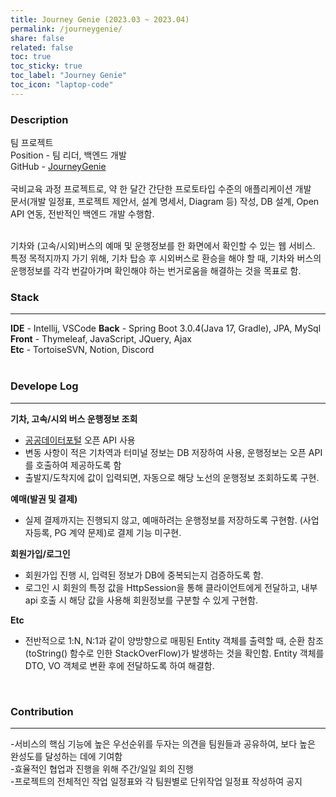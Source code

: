 ```yaml
---
title: Journey Genie (2023.03 ~ 2023.04)
permalink: /journeygenie/
share: false
related: false
toc: true
toc_sticky: true
toc_label: "Journey Genie"
toc_icon: "laptop-code"
---
```


### Description

팀 프로젝트  
Position - 팀 리더, 백엔드 개발  
GitHub - [JourneyGenie](https://github.com/one-zeze/JourneyGenie)  
<br>
국비교육 과정 프로젝트로, 약 한 달간 간단한 프로토타입 수준의 애플리케이션 개발  
문서(개발 일정표, 프로젝트 제안서, 설계 명세서, Diagram 등) 작성, DB 설계, Open API 연동, 전반적인 백엔드 개발 수행함.

<br>
기차와 (고속/시외)버스의 예매 및 운행정보를 한 화면에서 확인할 수 있는 웹 서비스.  
특정 목적지까지 가기 위해, 기차 탑승 후 시외버스로 환승을 해야 할 때, 기차와
버스의 운행정보를 각각 번갈아가며 확인해야 하는 번거로움을 해결하는 것을 목표로 함.
<br>

### Stack

---

**IDE** - Intellij, VSCode
**Back** - Spring Boot 3.0.4(Java 17, Gradle), JPA, MySql  
**Front** - Thymeleaf, JavaScript, JQuery, Ajax  
**Etc** - TortoiseSVN, Notion, Discord  
<br>

### Develope Log

---

**기차, 고속/시외 버스 운행정보 조회**

- [공공데이터포털](https://www.data.go.kr/) 오픈 API 사용
- 변동 사항이 적은 기차역과 터미널 정보는 DB 저장하여 사용, 운행정보는 오픈 API를 호출하여 제공하도록 함
- 출발지/도착지에 값이 입력되면, 자동으로 해당 노선의 운행정보 조회하도록 구현.

**예매(발권 및 결제)**

- 실제 결제까지는 진행되지 않고, 예매하려는 운행정보를 저장하도록 구현함. (사업자등록, PG 계약 문제)로 결제 기능 미구현.

**회원가입/로그인**

- 회원가입 진행 시, 입력된 정보가 DB에 중복되는지 검증하도록 함.
- 로그인 시 회원의 특정 값을 HttpSession을 통해 클라이언트에게 전달하고, 내부 api 호출 시 해당 값을 사용해 회원정보를 구분할 수 있게 구현함.

**Etc**

- 전반적으로 1:N, N:1과 같이 양방향으로 매핑된 Entity 객체를 출력할 때, 순환 참조(toString() 함수로 인한 StackOverFlow)가 발생하는 것을 확인함. Entity 객체를 DTO, VO 객체로 변환 후에 전달하도록 하여 해결함.

<br>

### Contribution

---

-서비스의 핵심 기능에 높은 우선순위를 두자는 의견을 팀원들과 공유하여, 보다 높은 완성도를 달성하는 데에 기여함  
-효율적인 협업과 진행을 위해 주간/일일 회의 진행  
-프로젝트의 전체적인 작업 일정표와 각 팀원별로 단위작업 일정표 작성하여 공지
